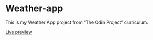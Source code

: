 # Weather-app

This is my Weather App project from "The Odin Project" curriculum.

[Live preview](https://areebaishtiaq.github.io/Weather-app)
